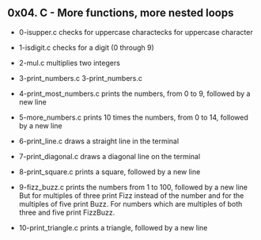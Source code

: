 ## 0x04. C - More functions, more nested loops

- 0-isupper.c checks for uppercase charactecks for uppercase character

- 1-isdigit.c checks for a digit (0 through 9)

- 2-mul.c multiplies two integers

- 3-print_numbers.c 3-print_numbers.c

- 4-print_most_numbers.c prints the numbers, from 0 to 9, followed by a new line

- 5-more_numbers.c prints 10 times the numbers, from 0 to 14, followed by a new line

- 6-print_line.c draws a straight line in the terminal

- 7-print_diagonal.c draws a diagonal line on the terminal

- 8-print_square.c prints a square, followed by a new line

- 9-fizz_buzz.c prints the numbers from 1 to 100, followed by a new line But for multiples of three print Fizz instead of the number and for the multiples of five print Buzz. For numbers which are multiples of both three and five print FizzBuzz.

- 10-print_triangle.c prints a triangle, followed by a new line

